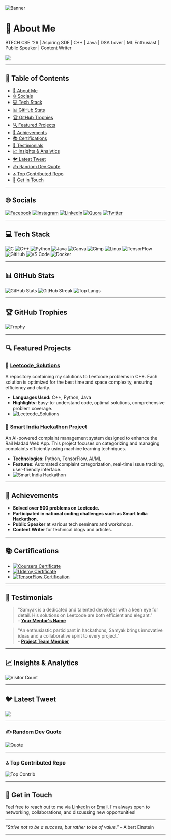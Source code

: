 ![Banner](https://your-banner-image-url.com/banner.png) <!-- Replace with your desired banner image URL -->

# 💫 About Me
BTECH CSE '26 | Aspiring SDE | C++ | Java | DSA Lover | ML Enthusiast | Public Speaker | Content Writer

[![](https://visitcount.itsvg.in/api?id=Samyak072&icon=9&color=1)](https://visitcount.itsvg.in)

---

## 📝 Table of Contents
- [💫 About Me](#-about-me)
- [🌐 Socials](#-socials)
- [💻 Tech Stack](#-tech-stack)
- [📊 GitHub Stats](#-github-stats)
- [🏆 GitHub Trophies](#-github-trophies)
- [🔍 Featured Projects](#-featured-projects)
- [🏅 Achievements](#-achievements)
- [📚 Certifications](#-certifications)
- [💬 Testimonials](#-testimonials)
- [📈 Insights & Analytics](#-insights--analytics)
- [🐦 Latest Tweet](#-latest-tweet)
- [✍️ Random Dev Quote](#-random-dev-quote)
- [🔝 Top Contributed Repo](#-top-contributed-repo)
- [💬 Get in Touch](#-get-in-touch)

---

## 🌐 Socials
[![Facebook](https://img.shields.io/badge/Facebook-%231877F2.svg?logo=Facebook&logoColor=white)](https://www.facebook.com/profile.php?id=100086940296579) 
[![Instagram](https://img.shields.io/badge/Instagram-%23E4405F.svg?logo=Instagram&logoColor=white)](https://instagram.com/samyak_072?igshid=MzNlNGNkZWQ4Mg==) 
[![LinkedIn](https://img.shields.io/badge/LinkedIn-%230077B5.svg?logo=linkedin&logoColor=white)](https://www.linkedin.com/in/samyak-m-595063250/) 
[![Quora](https://img.shields.io/badge/Quora-%23B92B27.svg?logo=Quora&logoColor=white)](https://www.quora.com/profile/Samyak-Mishra-22) 
[![Twitter](https://img.shields.io/badge/Twitter-%231DA1F2.svg?logo=Twitter&logoColor=white)](https://twitter.com/samyak072)

---

## 💻 Tech Stack
![C](https://img.shields.io/badge/C-%2300599C.svg?style=for-the-badge&logo=c&logoColor=white) 
![C++](https://img.shields.io/badge/C++-%2300599C.svg?style=for-the-badge&logo=c%2B%2B&logoColor=white) 
![Python](https://img.shields.io/badge/Python-3670A0?style=for-the-badge&logo=python&logoColor=ffdd54) 
![Java](https://img.shields.io/badge/Java-%23ED8B00.svg?style=for-the-badge&logo=java&logoColor=white) 
![Canva](https://img.shields.io/badge/Canva-%2300C4CC.svg?style=for-the-badge&logo=Canva&logoColor=white) 
![Gimp](https://img.shields.io/badge/Gimp-657D8B?style=for-the-badge&logo=gimp&logoColor=FFFFFF) 
![Linux](https://img.shields.io/badge/Linux-FCC624?style=for-the-badge&logo=linux&logoColor=black)
![TensorFlow](https://img.shields.io/badge/TensorFlow-FF6F00?style=for-the-badge&logo=tensorflow&logoColor=white)
![GitHub](https://img.shields.io/badge/GitHub-100000?style=for-the-badge&logo=github&logoColor=white)
![VS Code](https://img.shields.io/badge/VS%20Code-007ACC?style=for-the-badge&logo=visual-studio-code&logoColor=white)
![Docker](https://img.shields.io/badge/Docker-2496ED?style=for-the-badge&logo=docker&logoColor=white)

---

## 📊 GitHub Stats
![GitHub Stats](https://github-readme-stats.vercel.app/api?username=Samyak072&theme=radical&hide_border=false&include_all_commits=true&count_private=true)
![GitHub Streak](https://github-readme-streak-stats.herokuapp.com/?user=Samyak072&theme=radical&hide_border=false)
![Top Langs](https://github-readme-stats.vercel.app/api/top-langs/?username=Samyak072&theme=radical&hide_border=false&include_all_commits=true&count_private=true&layout=compact)

---

## 🏆 GitHub Trophies
![Trophy](https://github-profile-trophy.vercel.app/?username=Samyak072&theme=radical&no-frame=false&no-bg=true&margin-w=4)

---

## 🔍 Featured Projects

### 🚀 [Leetcode_Solutions](https://github.com/Samyak072/Leetcode_Solutions)
A repository containing my solutions to Leetcode problems in C++. Each solution is optimized for the best time and space complexity, ensuring efficiency and clarity.

- **Languages Used:** C++, Python, Java
- **Highlights:** Easy-to-understand code, optimal solutions, comprehensive problem coverage.
- ![Leetcode_Solutions](https://github.com/Samyak072/Leetcode_Solutions/blob/main/assets/leetcode_solutions.png) <!-- Optional: Add a screenshot or relevant image -->

### 🎯 [Smart India Hackathon Project](https://github.com/Samyak072/Smart-India-Hackathon)
An AI-powered complaint management system designed to enhance the Rail Madad Web App. This project focuses on categorizing and managing complaints efficiently using machine learning techniques.

- **Technologies:** Python, TensorFlow, AI/ML
- **Features:** Automated complaint categorization, real-time issue tracking, user-friendly interface.
- ![Smart India Hackathon](https://github.com/Samyak072/Smart-India-Hackathon/blob/main/assets/project_screenshot.png) <!-- Optional: Add a screenshot or relevant image -->

---

## 🏅 Achievements
- **Solved over 500 problems on Leetcode.**
- **Participated in national coding challenges such as Smart India Hackathon.**
- **Public Speaker** at various tech seminars and workshops.
- **Content Writer** for technical blogs and articles.

---

## 📚 Certifications
<!-- Replace the links and badge URLs with your actual certifications -->

- [![Coursera Certificate](https://img.shields.io/badge/Coursera-Machine%20Learning-brightgreen)](https://www.coursera.org/account/accomplishments/certificate/XYZ123)
- [![Udemy Certificate](https://img.shields.io/badge/Udemy-Data%20Structures%20and%20Algorithms-blue)](https://www.udemy.com/certificate/ABC456)
- [![TensorFlow Certification](https://img.shields.io/badge/TensorFlow-Certified-orange)](https://www.tensorflow.org/certificate)

---

## 💬 Testimonials
> "Samyak is a dedicated and talented developer with a keen eye for detail. His solutions on Leetcode are both efficient and elegant."  
> **- [Your Mentor's Name](https://linkedin.com/in/mentor)**

> "An enthusiastic participant in hackathons, Samyak brings innovative ideas and a collaborative spirit to every project."  
> **- [Project Team Member](https://linkedin.com/in/team-member)**

---

## 📈 Insights & Analytics
![Visitor Count](https://visitor-badge.glitch.me/badge?page_id=Samyak072.Samyak072)

---

## 🐦 Latest Tweet
[![](https://gtce.itsvg.in/api?username=samyak072)](https://github.com/VishwaGauravIn/github-twitter-card-embed)

---

### ✍️ Random Dev Quote
![Quote](https://quotes-github-readme.vercel.app/api?type=horizontal&theme=radical)

---

### 🔝 Top Contributed Repo
![Top Contrib](https://github-contributor-stats.vercel.app/api?username=Samyak072&limit=5&theme=dark&combine_all_yearly_contributions=true)

---

## 💬 Get in Touch
Feel free to reach out to me via [LinkedIn](https://www.linkedin.com/in/samyak-m-595063250/) or [Email](mailto:your.email@example.com). I'm always open to networking, collaborations, and discussing new opportunities!

---

*“Strive not to be a success, but rather to be of value.”* – Albert Einstein

---
